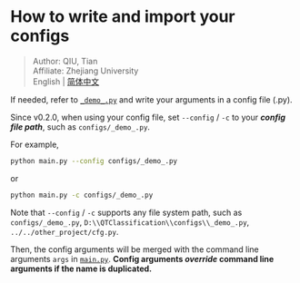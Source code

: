 # How to write and import your configs

> Author: QIU, Tian  
> Affiliate: Zhejiang University  
> English | [简体中文](README_zh-CN.md)

If needed, refer to [`_demo_.py`](_demo_.py) and write your arguments in a config file (.py).

Since v0.2.0, when using your config file, set `--config` / `-c` to your **_config file path_**,
such as `configs/_demo_.py`.

For example,

```bash
python main.py --config configs/_demo_.py
```

or

```bash
python main.py -c configs/_demo_.py
```

Note that `--config` / `-c` supports any file system path, such as `configs/_demo_.py`,
`D:\\QTClassification\\configs\\_demo_.py`, `../../other_project/cfg.py`.

Then, the config arguments will be merged with the command line arguments `args` in [`main.py`](../main.py).
**Config arguments _override_ command line arguments if the name is duplicated.**
